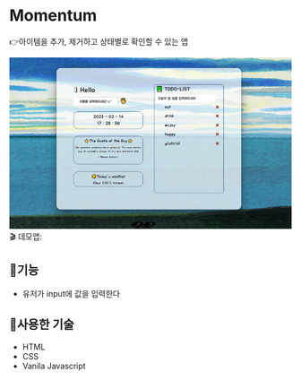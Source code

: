# Momentum
:point_right:아이템을 추가, 제거하고 상태별로 확인할 수 있는 앱

![todoList](./img/momentum-img.PNG)
:clapper: 데모앱:
## :memo:기능
+ 유저가 input에 값을 입력한다

## :hammer:사용한 기술
+ HTML
+ CSS
+ Vanila Javascript

